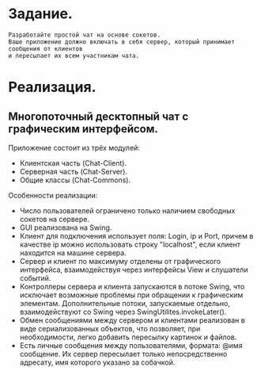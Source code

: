 # Задание.
```text
Разработайте простой чат на основе сокетов. 
Ваше приложение должно включать в себя сервер, который принимает сообщения от клиентов 
и пересылает их всем участникам чата.
```

# Реализация.

## Многопоточный десктопный чат с графическим интерфейсом.

Приложение состоит из трёх модулей:
- Клиентская часть (Chat-Client).
- Серверная часть (Chat-Server).
- Общие классы (Chat-Commons).


Особенности реализации:
- Число пользователей ограничено только наличием свободных сокетов на сервере.
- GUI реализована на Swing.
- Клиент для подключения использует поля: Login, ip и Port, причем в качестве ip можно использовать строку "localhost", если клиент находится на машине сервера.
- Сервер и клиент по максимуму отделены от графического интерфейса, взаимодействуя через интерфейсы View и слушатели событий.
- Контроллеры сервера и клиента запускаются в потоке Swing, что исключает возможные проблемы при обращении к графическим элементам. Дополнительные потоки, запускаемые отдельно, взаимодействуют со Swing через SwingUtilites.invokeLater().
- Обмен сообщениями между сервером и клиентами реализован в виде сериализованных объектов, что позволяет, при необходимости, легко добавить пересылку картинок и файлов.
- Есть личные сообщения между пользователями, формата: @имя сообщение. Их сервер пересылает только непосредственно адресату, имя которого указано за собачкой.




